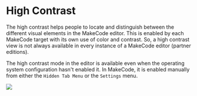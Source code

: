 # High Contrast

The high contrast helps people to locate and distinguish between the different visual elements in the MakeCode editor. This is enabled by each MakeCode target with its own use of color and contrast. So, a high contrast view is not always available in every instance of a MakeCode editor (partner editions).

The high contrast mode in the editor is available even when the operating system configuration hasn't enabled it. In MakeCode, it is enabled manually from either the ``Hidden Tab Menu`` or the ``Settings`` menu.

![](/static/images/accessibility-highcontrast.png)